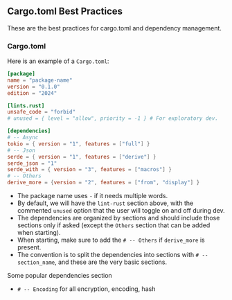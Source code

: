 ## Cargo.toml Best Practices

These are the best practices for cargo.toml and dependency management.

### Cargo.toml

Here is an example of a `Cargo.toml`:

````toml
[package]
name = "package-name"
version = "0.1.0"
edition = "2024"

[lints.rust]
unsafe_code = "forbid"
# unused = { level = "allow", priority = -1 } # For exploratory dev.

[dependencies]
# -- Async
tokio = { version = "1", features = ["full"] }
# -- Json
serde = { version = "1", features = ["derive"] }
serde_json = "1"
serde_with = { version = "3", features = ["macros"] }
# -- Others
derive_more = {version = "2", features = ["from", "display"] }
````

- The package name uses `-` if it needs multiple words.
- By default, we will have the `lint-rust` section above, with the commented `unused` option that the user will toggle on and off during dev.
- The dependencies are organized by sections and should include those sections only if asked (except the `Others` section that can be added when starting).
- When starting, make sure to add the `# -- Others` if `derive_more` is present.
- The convention is to split the dependencies into sections with `# -- section_name`, and these are the very basic sections.

Some popular dependencies section
- `# -- Encoding` for all encryption, encoding, hash 
